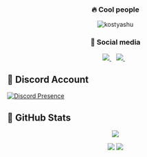 <h3 align="center">🔥 Cool people </h3>
<p align='center'>
<img src="https://komarev.com/ghpvc/?username=kostyaaaaa&label=Ziyaretçi%20Sayısı&color=blueviolet&style=for-the-badge" alt="kostyashu"/>
</p>
<h3 align="center">🌟 Social media </h3>
<p align='center'>
<a href="https://discord.gg/1902">
<img src= "https://img.shields.io/badge/Discord%20-7289DA.svg?&amp;style=for-the-badge&amp;logo=discord&amp;logoColor=white"/> </a>&nbsp;&nbsp;
<a href="https://github.com/kostyashu">
<img src= "https://img.shields.io/badge/Github%20-171515.svg?&amp;style=for-the-badge&amp;logo=github&amp;logoColor=white"/> </a>&nbsp;&nbsp;
</p>

## 🐉 Discord Account
[![Discord Presence](https://lanyard-profile-readme.vercel.app/api/970745456877527050?hideDiscrim=true)](https://discord.com/users/970745456877527050)

## 🍷 GitHub Stats
<p align = 'center'>
    <img src='https://github-readme-streak-stats.herokuapp.com/?user=kostyashu&theme=gotham&hide_border=true'>
</p>
<p align = 'center'>
    <img src='https://github-readme-stats.vercel.app/api?username=kostyashu&count_private=true&include_all_commits=true&show_icons=true&theme=gotham&hide_border=true&line_height=27'/>
    <img src='https://github-readme-stats.vercel.app/api/top-langs/?username=kostyashu&show_icons=true&hide=php,html,typescript,css,markdown,python&theme=gotham&line_height=27&hide_border=true'/>
</p>
